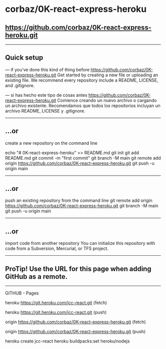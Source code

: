 # corbaz/0K-react-express-heroku

## https://github.com/corbaz/0K-react-express-heroku.git

---

## Quick setup

— if you’ve done this kind of thing before
https://github.com/corbaz/0K-react-express-heroku.git
Get started by creating a new file or uploading an existing file. We recommend every repository include a README, LICENSE, and .gitignore.

— si has hecho este tipo de cosas antes
https://github.com/corbaz/0K-react-express-heroku.git
Comience creando un nuevo archivo o cargando un archivo existente. Recomendamos que todos los repositorios incluyan un archivo README, LICENSE y .gitignore.

---

## …or

create a new repository on the command line

echo "# 0K-react-express-heroku" >> README.md
git init
git add README.md
git commit -m "first commit"
git branch -M main
git remote add origin https://github.com/corbaz/0K-react-express-heroku.git
git push -u origin main

---

## …or

push an existing repository from the command line
git remote add origin https://github.com/corbaz/0K-react-express-heroku.git
git branch -M main
git push -u origin main

---

## …or

import code from another repository
You can initialize this repository with code from a Subversion, Mercurial, or TFS project.

---

## ProTip! Use the URL for this page when adding GitHub as a remote.

---

GITHUB - Pages

heroku https://git.heroku.com/jcc-react.git (fetch)

heroku https://git.heroku.com/jcc-react.git (push)

origin https://github.com/corbaz/0K-react-express-heroku.git (fetch)

origin https://github.com/corbaz/0K-react-express-heroku.git (push)

heroku create jcc-react
heroku buildpacks:set heroku/nodejs
